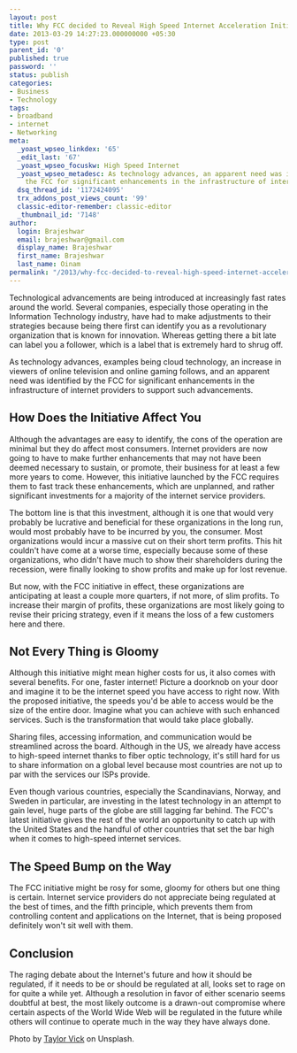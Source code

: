 ```yaml
---
layout: post
title: Why FCC decided to Reveal High Speed Internet Acceleration Initiative Globally
date: 2013-03-29 14:27:23.000000000 +05:30
type: post
parent_id: '0'
published: true
password: ''
status: publish
categories:
- Business
- Technology
tags:
- broadband
- internet
- Networking
meta:
  _yoast_wpseo_linkdex: '65'
  _edit_last: '67'
  _yoast_wpseo_focuskw: High Speed Internet
  _yoast_wpseo_metadesc: As technology advances, an apparent need was identified by
    the FCC for significant enhancements in the infrastructure of internet providers.
  dsq_thread_id: '1172424095'
  trx_addons_post_views_count: '99'
  classic-editor-remember: classic-editor
  _thumbnail_id: '7148'
author:
  login: Brajeshwar
  email: brajeshwar@gmail.com
  display_name: Brajeshwar
  first_name: Brajeshwar
  last_name: Oinam
permalink: "/2013/why-fcc-decided-to-reveal-high-speed-internet-acceleration-initiative-globally/"
---
```

<p>Technological advancements are being introduced at increasingly fast rates around the world. Several companies, especially those operating in the Information Technology industry, have had to make adjustments to their strategies because being there first can identify you as a revolutionary organization that is known for innovation. Whereas getting there a bit late can label you a follower, which is a label that is extremely hard to shrug off. </p>
<p>As technology advances, examples being cloud technology, an increase in viewers of online television and online gaming follows, and an apparent need was identified by the FCC for significant enhancements in the infrastructure of internet providers to support such advancements.  </p>
<h2>How Does the Initiative Affect You</h2>
<p>Although the advantages are easy to identify, the cons of the operation are minimal but they do affect most consumers. Internet providers are now going to have to make further enhancements that may not have been deemed necessary to sustain, or promote, their business for at least a few more years to come. However, this initiative launched by the FCC requires them to fast track these enhancements, which are unplanned, and rather significant investments for a majority of the internet service providers. </p>
<p>The bottom line is that this investment, although it is one that would very probably be lucrative and beneficial for these organizations in the long run, would most probably have to be incurred by you, the consumer. Most organizations would incur a massive cut on their short term profits. This hit couldn't have come at a worse time, especially because some of these organizations, who didn't have much to show their shareholders during the recession, were finally looking to show profits and make up for lost revenue.</p>
<p>But now, with the FCC initiative in effect, these organizations are anticipating at least a couple more quarters, if not more, of slim profits. To increase their margin of profits, these organizations are most likely going to revise their pricing strategy, even if it means the loss of a few customers here and there.</p>
<h2>Not Every Thing is Gloomy</h2>
<p>Although this initiative might mean higher costs for us, it also comes with several benefits. For one, faster internet! Picture a doorknob on your door and imagine it to be the internet speed you have access to right now. With the proposed initiative, the speeds you'd be able to access would be the size of the entire door. Imagine what you can achieve with such enhanced services. Such is the transformation that would take place globally. </p>
<p>Sharing files, accessing information, and communication would be streamlined across the board. Although in the US, we already have access to high-speed internet thanks to fiber optic technology, it's still hard for us to share information on a global level because most countries are not up to par with the services our ISPs provide.</p>
<p>Even though various countries, especially the Scandinavians, Norway, and Sweden in particular, are investing in the latest technology in an attempt to gain level, huge parts of the globe are still lagging far behind. The FCC's latest initiative gives the rest of the world an opportunity to catch up with the United States and the handful of other countries that set the bar high when it comes to high-speed internet services.</p>
<h2>The Speed Bump on the Way</h2>
<p>The FCC initiative might be rosy for some, gloomy for others but one thing is certain. Internet service providers do not appreciate being regulated at the best of times, and the fifth principle, which prevents them from controlling content and applications on the Internet, that is being proposed definitely won't sit well with them.</p>
<h2>Conclusion</h2>
<p>The raging debate about the Internet's future and how it should be regulated, if it needs to be or should be regulated at all, looks set to rage on for quite a while yet. Although a resolution in favor of either scenario seems doubtful at best, the most likely outcome is a drawn-out compromise where certain aspects of the World Wide Web will be regulated in the future while others will continue to operate much in the way they have always done.</p>
<p>Photo by <a href="https://unsplash.com/photos/M5tzZtFCOfs">Taylor Vick</a> on Unsplash.</p>
